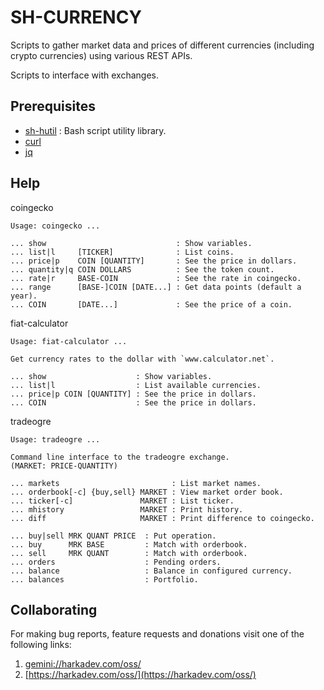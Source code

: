 # SH-CURRENCY

Scripts to gather market data and prices of different currencies
(including crypto currencies) using various REST APIs.

Scripts to interface with exchanges.

## Prerequisites

- [sh-hutil](https://github.com/harkaitz/sh-hutil) : Bash script utility library.
- [curl](https://curl.se/)
- [jq](https://stedolan.github.io/jq/)

## Help

coingecko

    Usage: coingecko ...
    
    ... show                             : Show variables.
    ... list|l     [TICKER]              : List coins.
    ... price|p    COIN [QUANTITY]       : See the price in dollars.
    ... quantity|q COIN DOLLARS          : See the token count.
    ... rate|r     BASE-COIN             : See the rate in coingecko.
    ... range      [BASE-]COIN [DATE...] : Get data points (default a year).
    ... COIN       [DATE...]             : See the price of a coin.

fiat-calculator

    Usage: fiat-calculator ...
    
    Get currency rates to the dollar with `www.calculator.net`.
    
    ... show                    : Show variables.
    ... list|l                  : List available currencies.
    ... price|p COIN [QUANTITY] : See the price in dollars.
    ... COIN                    : See the price in dollars.

tradeogre

    Usage: tradeogre ...
    
    Command line interface to the tradeogre exchange.
    (MARKET: PRICE-QUANTITY)
    
    ... markets                         : List market names.
    ... orderbook[-c] {buy,sell} MARKET : View market order book.
    ... ticker[-c]               MARKET : List ticker.
    ... mhistory                 MARKET : Print history.
    ... diff                     MARKET : Print difference to coingecko.
    
    ... buy|sell MRK QUANT PRICE  : Put operation.
    ... buy      MRK BASE         : Match with orderbook.
    ... sell     MRK QUANT        : Match with orderbook.
    ... orders                    : Pending orders.
    ... balance                   : Balance in configured currency.
    ... balances                  : Portfolio.

## Collaborating

For making bug reports, feature requests and donations visit
one of the following links:

1. [gemini://harkadev.com/oss/](gemini://harkadev.com/oss/)
2. [https://harkadev.com/oss/](https://harkadev.com/oss/)

